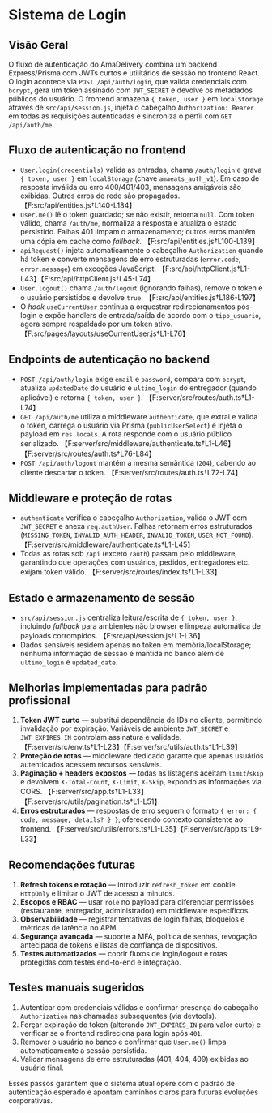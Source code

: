 # Sistema de Login

## Visão Geral
O fluxo de autenticação do AmaDelivery combina um backend Express/Prisma com JWTs curtos e utilitários de sessão no frontend React. O login acontece via `POST /api/auth/login`, que valida credenciais com `bcrypt`, gera um token assinado com `JWT_SECRET` e devolve os metadados públicos do usuário. O frontend armazena `{ token, user }` em `localStorage` através de `src/api/session.js`, injeta o cabeçalho `Authorization: Bearer` em todas as requisições autenticadas e sincroniza o perfil com `GET /api/auth/me`.

## Fluxo de autenticação no frontend
- `User.login(credentials)` valida as entradas, chama `/auth/login` e grava `{ token, user }` em `localStorage` (chave `amaeats_auth_v1`). Em caso de resposta inválida ou erro 400/401/403, mensagens amigáveis são exibidas. Outros erros de rede são propagados. 【F:src/api/entities.js†L140-L184】
- `User.me()` lê o token guardado; se não existir, retorna `null`. Com token válido, chama `/auth/me`, normaliza a resposta e atualiza o estado persistido. Falhas 401 limpam o armazenamento; outros erros mantêm uma cópia em cache como _fallback_. 【F:src/api/entities.js†L100-L139】
- `apiRequest()` injeta automaticamente o cabeçalho `Authorization` quando há token e converte mensagens de erro estruturadas (`error.code`, `error.message`) em exceções JavaScript. 【F:src/api/httpClient.js†L1-L43】【F:src/api/httpClient.js†L45-L74】
- `User.logout()` chama `/auth/logout` (ignorando falhas), remove o token e o usuário persistidos e devolve `true`. 【F:src/api/entities.js†L186-L197】
- O *hook* `useCurrentUser` continua a orquestrar redirecionamentos pós-login e expõe handlers de entrada/saída de acordo com o `tipo_usuario`, agora sempre respaldado por um token ativo. 【F:src/pages/layouts/useCurrentUser.js†L1-L76】

## Endpoints de autenticação no backend
- `POST /api/auth/login` exige `email` e `password`, compara com `bcrypt`, atualiza `updatedDate` do usuário e `ultimo_login` do entregador (quando aplicável) e retorna `{ token, user }`. 【F:server/src/routes/auth.ts†L1-L74】
- `GET /api/auth/me` utiliza o middleware `authenticate`, que extrai e valida o token, carrega o usuário via Prisma (`publicUserSelect`) e injeta o payload em `res.locals`. A rota responde com o usuário público serializado. 【F:server/src/middleware/authenticate.ts†L1-L46】【F:server/src/routes/auth.ts†L76-L84】
- `POST /api/auth/logout` mantém a mesma semântica (`204`), cabendo ao cliente descartar o token. 【F:server/src/routes/auth.ts†L72-L74】

## Middleware e proteção de rotas
- `authenticate` verifica o cabeçalho `Authorization`, valida o JWT com `JWT_SECRET` e anexa `req.authUser`. Falhas retornam erros estruturados (`MISSING_TOKEN`, `INVALID_AUTH_HEADER`, `INVALID_TOKEN`, `USER_NOT_FOUND`). 【F:server/src/middleware/authenticate.ts†L1-L45】
- Todas as rotas sob `/api` (exceto `/auth`) passam pelo middleware, garantindo que operações com usuários, pedidos, entregadores etc. exijam token válido. 【F:server/src/routes/index.ts†L1-L33】

## Estado e armazenamento de sessão
- `src/api/session.js` centraliza leitura/escrita de `{ token, user }`, incluindo *fallback* para ambientes não browser e limpeza automática de payloads corrompidos. 【F:src/api/session.js†L1-L36】
- Dados sensíveis residem apenas no token em memória/localStorage; nenhuma informação de sessão é mantida no banco além de `ultimo_login` e `updated_date`.

## Melhorias implementadas para padrão profissional
1. **Token JWT curto** — substitui dependência de IDs no cliente, permitindo invalidação por expiração. Variáveis de ambiente `JWT_SECRET` e `JWT_EXPIRES_IN` controlam assinatura e validade. 【F:server/src/env.ts†L1-L23】【F:server/src/utils/auth.ts†L1-L39】
2. **Proteção de rotas** — middleware dedicado garante que apenas usuários autenticados acessem recursos sensíveis.
3. **Paginação + headers expostos** — todas as listagens aceitam `limit`/`skip` e devolvem `X-Total-Count`, `X-Limit`, `X-Skip`, expondo as informações via CORS. 【F:server/src/app.ts†L1-L33】【F:server/src/utils/pagination.ts†L1-L51】
4. **Erros estruturados** — respostas de erro seguem o formato `{ error: { code, message, details? } }`, oferecendo contexto consistente ao frontend. 【F:server/src/utils/errors.ts†L1-L35】【F:server/src/app.ts†L9-L33】

## Recomendações futuras
1. **Refresh tokens e rotação** — introduzir `refresh_token` em cookie `HttpOnly` e limitar o JWT de acesso a minutos.
2. **Escopos e RBAC** — usar `role` no payload para diferenciar permissões (restaurante, entregador, administrador) em middleware específicos.
3. **Observabilidade** — registrar tentativas de login falhas, bloqueios e métricas de latência no APM.
4. **Segurança avançada** — suporte a MFA, política de senhas, revogação antecipada de tokens e listas de confiança de dispositivos.
5. **Testes automatizados** — cobrir fluxos de login/logout e rotas protegidas com testes end-to-end e integração.

## Testes manuais sugeridos
1. Autenticar com credenciais válidas e confirmar presença do cabeçalho `Authorization` nas chamadas subsequentes (via devtools).
2. Forçar expiração do token (alterando `JWT_EXPIRES_IN` para valor curto) e verificar se o frontend redireciona para login após `401`.
3. Remover o usuário no banco e confirmar que `User.me()` limpa automaticamente a sessão persistida.
4. Validar mensagens de erro estruturadas (401, 404, 409) exibidas ao usuário final.

Esses passos garantem que o sistema atual opere com o padrão de autenticação esperado e apontam caminhos claros para futuras evoluções corporativas.
